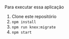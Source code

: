 Para executar essa aplicação

1. Clone este repositório
2. `npm install` 
3. `npm run knex:migrate`
3. `npm start` 
